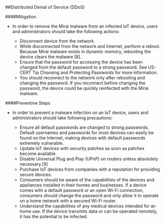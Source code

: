 ##Distributed Denial of Service (DDoS)


####Mitigation

* In order to remove the Mirai malware from an infected IoT device, users and administrators should take the following actions:
  
  - Disconnect device from the network.
  - While disconnected from the network and Internet, perform a reboot. Because Mirai malware exists in dynamic memory, rebooting the device clears the malware [8].
  - Ensure that the password for accessing the device has been changed from the default password to a strong password. See US-CERT Tip Choosing and Protecting Passwords for more information.
  - You should reconnect to the network only after rebooting and changing the password. If you reconnect before changing the password, the device could be quickly reinfected with the Mirai malware.

####Preventive Steps

* In order to prevent a malware infection on an IoT device, users and administrators should take following precautions:

  - Ensure all default passwords are changed to strong passwords. Default usernames and passwords for most devices can easily be found on the Internet, making devices with default passwords extremely vulnerable.
  - Update IoT devices with security patches as soon as patches become available.
  - Disable Universal Plug and Play (UPnP) on routers unless absolutely necessary.[9]
  - Purchase IoT devices from companies with a reputation for providing secure devices.
  - Consumers should be aware of the capabilities of the devices and appliances installed in their homes and businesses. If a device comes with a default password or an open Wi-Fi connection, consumers should change the password and only allow it to operate on a home network with a secured Wi-Fi router.
  - Understand the capabilities of any medical devices intended for at-home use. If the device transmits data or can be operated remotely, it has the potential to be infected.
